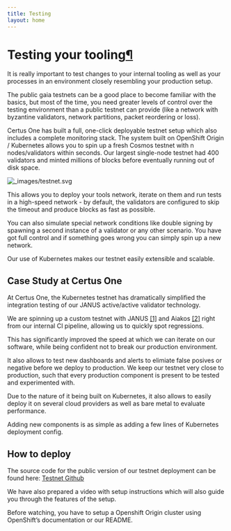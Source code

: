 ```yaml
---
title: Testing
layout: home
---
```


# Testing your tooling[¶](#testing-your-tooling "Permalink to this headline")

It is really important to test changes to your internal tooling as well as your processes in an environment closely resembling your production setup.

The public gaia testnets can be a good place to become familiar with the basics, but most of the time, you need greater levels of control over the testing environment than a public testnet can provide (like a network with byzantine validators, network partitions, packet reordering or loss).

Certus One has built a full, one-click deployable testnet setup which also includes a complete monitoring stack. The system built on OpenShift Origin / Kubernetes allows you to spin up a fresh Cosmos testnet with n nodes/validators within seconds. Our largest single-node testnet had 400 validators and minted millions of blocks before eventually running out of disk space.

![_images/testnet.svg](_images/testnet.svg)

This allows you to deploy your tools network, iterate on them and run tests in a high-speed network - by default, the validators are configured to skip the timeout and produce blocks as fast as possible.

You can also simulate special network conditions like double signing by spawning a second instance of a validator or any other scenario. You have got full control and if something goes wrong you can simply spin up a new network.

Our use of Kubernetes makes our testnet easily extensible and scalable.

## Case Study at Certus One[](#case-study-at-certus-one "Permalink to this headline")

At Certus One, the Kubernetes testnet has dramatically simplified the integration testing of our JANUS active/active validator technology.

We are spinning up a custom testnet with JANUS [[1]](#janus) and Aiakos [[2]](#aiakos) right from our internal CI pipeline, allowing us to quickly spot regressions.

This has significantly improved the speed at which we can iterate on our software, while being confident not to break our production environment.

It also allows to test new dashboards and alerts to elimiate false posives or negative before we deploy to production. We keep our testnet very close to production, such that every production component is present to be tested and experimented with.

Due to the nature of it being built on Kubernetes, it also allows to easily deploy it on several cloud providers as well as bare metal to evaluate performance.

Adding new components is as simple as adding a few lines of Kubernetes deployment config.

## How to deploy[](#how-to-deploy "Permalink to this headline")

The source code for the public version of our testnet deployment can be found here: [Testnet Github](https://github.com/certusone/testnet_deploy)

We have also prepared a video with setup instructions which will also guide you through the features of the setup.

Before watching, you have to setup a Openshift Origin cluster using OpenShift’s documentation or our README.